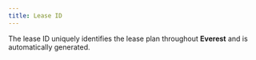 ```yaml
---
title: Lease ID
---
```



The lease ID uniquely identifies the lease plan throughout **Everest** and is automatically generated.
